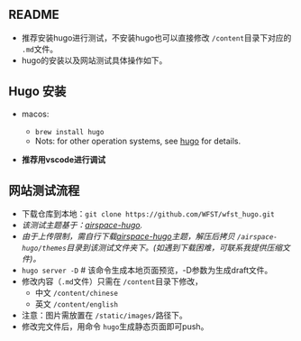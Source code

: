 ## README

- 推荐安装hugo进行测试，不安装hugo也可以直接修改 `/content`目录下对应的 `.md`文件。
- hugo的安装以及网站测试具体操作如下。

## Hugo 安装

- macos:

  - `brew install hugo`
  - Nots: for other operation systems, see [hugo](https://gohugo.io/getting-started/installing/) for details.
- **推荐用vscode进行调试**

## 网站测试流程

- 下载仓库到本地：`git clone https://github.com/WFST/wfst_hugo.git`
- *该测试主题基于：[airspace-hugo](https://github.com/themefisher/airspace-hugo).*
- *由于上传限制，需自行下载[airspace-hugo](https://docs.gethugothemes.com/airspace/theme-installation/)主题，解压后拷贝 `/airspace-hugo/themes`目录到该测试文件夹下。(如遇到下载困难，可联系我提供压缩文件)。*
- `hugo server -D` # 该命令生成本地页面预览，-D参数为生成draft文件。
- 修改内容（`.md`文件）只需在 `/content`目录下修改，
  - 中文 `/content/chinese`
  - 英文 `/content/english`
- 注意：图片需放置在 `/static/images/`路径下。
- 修改完文件后，用命令 `hugo`生成静态页面即可push。
